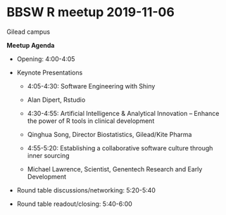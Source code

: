 # BBSW R meetup 2019-11-06

Gilead campus

**Meetup Agenda**

- Opening: 4:00-4:05

- Keynote Presentations

  - 4:05-4:30: Software Engineering with Shiny

   - Alan Dipert, Rstudio

  - 4:30-4:55: Artificial Intelligence & Analytical Innovation – Enhance the power of R tools in clinical development

   - Qinghua Song, Director Biostatistics, Gilead/Kite Pharma

  - 4:55-5:20: Establishing a collaborative software culture through inner sourcing

   - Michael Lawrence, Scientist, Genentech Research and Early Development

- Round table discussions/networking: 5:20-5:40

- Round table readout/closing: 5:40-6:00

